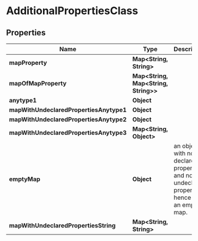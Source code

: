 

# AdditionalPropertiesClass

## Properties

Name | Type | Description | Notes
------------ | ------------- | ------------- | -------------
**mapProperty** | **Map&lt;String, String&gt;** |  |  [optional]
**mapOfMapProperty** | **Map&lt;String, Map&lt;String, String&gt;&gt;** |  |  [optional]
**anytype1** | **Object** |  |  [optional]
**mapWithUndeclaredPropertiesAnytype1** | **Object** |  |  [optional]
**mapWithUndeclaredPropertiesAnytype2** | **Object** |  |  [optional]
**mapWithUndeclaredPropertiesAnytype3** | **Map&lt;String, Object&gt;** |  |  [optional]
**emptyMap** | **Object** | an object with no declared properties and no undeclared properties, hence it&#39;s an empty map. |  [optional]
**mapWithUndeclaredPropertiesString** | **Map&lt;String, String&gt;** |  |  [optional]



